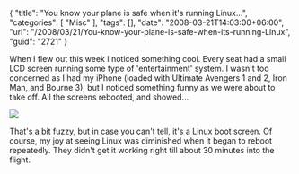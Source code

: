 {
	"title": "You know your plane is safe when it's running Linux...",
	"categories": [
		"Misc"
	],
	"tags": [],
	"date": "2008-03-21T14:03:00+06:00",
	"url": "/2008/03/21/You-know-your-plane-is-safe-when-its-running-Linux",
	"guid": "2721"
}

When I flew out this week I noticed something cool. Every seat had a small LCD screen running some type of 'entertainment' system. I wasn't too concerned as I had my iPhone (loaded with Ultimate Avengers 1 and 2, Iron Man, and Bourne 3), but I noticed something funny as we were about to take off. All the screens rebooted, and showed...

<img src="https://static.raymondcamden.com/images/IMG_0048.jpg">

That's a bit fuzzy, but in case you can't tell, it's a Linux boot screen. Of course, my joy at seeing Linux was diminished when it began to reboot repeatedly. They didn't get it working right till about 30 minutes into the flight.